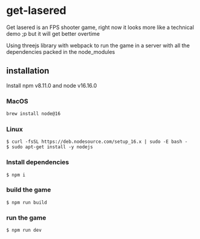 # get-lasered

Get lasered is an FPS shooter game, right now it looks more like a technical demo ;p but it will get better overtime

Using threejs library with webpack to run the game in a server with all the dependencies packed in the node_modules

## installation
Install npm v8.11.0 and node v16.16.0
### MacOS
```bash
brew install node@16
```
### Linux
```shell
$ curl -fsSL https://deb.nodesource.com/setup_16.x | sudo -E bash -
$ sudo apt-get install -y nodejs
```
### Install dependencies
```shell
$ npm i
```

### build the game
```shell
$ npm run build
```

### run the game
```shell
$ npm run dev
```

